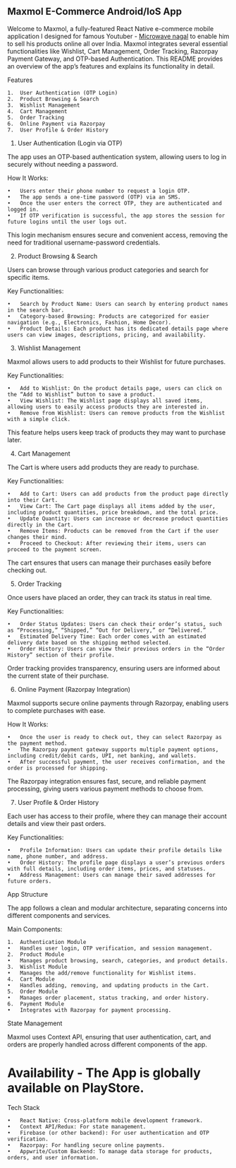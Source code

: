 ## Maxmol E-Commerce Android/IoS App

Welcome to Maxmol, a fully-featured React Native e-commerce mobile application I designed for famous Youtuber - [Microwave nagal](https://www.youtube.com/@MicrowaveNagal) to enable him to sell his products online all over India. Maxmol integrates several essential functionalities like Wishlist, Cart Management, Order Tracking, Razorpay Payment Gateway, and OTP-based Authentication. This README provides an overview of the app’s features and explains its functionality in detail.

Features

	1.	User Authentication (OTP Login)
	2.	Product Browsing & Search
	3.	Wishlist Management
	4.	Cart Management
	5.	Order Tracking
	6.	Online Payment via Razorpay
	7.	User Profile & Order History

1. User Authentication (Login via OTP)

The app uses an OTP-based authentication system, allowing users to log in securely without needing a password.

How It Works:

	•	Users enter their phone number to request a login OTP.
	•	The app sends a one-time password (OTP) via an SMS.
	•	Once the user enters the correct OTP, they are authenticated and logged in.
	•	If OTP verification is successful, the app stores the session for future logins until the user logs out.

This login mechanism ensures secure and convenient access, removing the need for traditional username-password credentials.

2. Product Browsing & Search

Users can browse through various product categories and search for specific items.

Key Functionalities:

	•	Search by Product Name: Users can search by entering product names in the search bar.
	•	Category-based Browsing: Products are categorized for easier navigation (e.g., Electronics, Fashion, Home Decor).
	•	Product Details: Each product has its dedicated details page where users can view images, descriptions, pricing, and availability.

3. Wishlist Management

Maxmol allows users to add products to their Wishlist for future purchases.

Key Functionalities:

	•	Add to Wishlist: On the product details page, users can click on the “Add to Wishlist” button to save a product.
	•	View Wishlist: The Wishlist page displays all saved items, allowing users to easily access products they are interested in.
	•	Remove from Wishlist: Users can remove products from the Wishlist with a simple click.

This feature helps users keep track of products they may want to purchase later.

4. Cart Management

The Cart is where users add products they are ready to purchase.

Key Functionalities:

	•	Add to Cart: Users can add products from the product page directly into their Cart.
	•	View Cart: The Cart page displays all items added by the user, including product quantities, price breakdown, and the total price.
	•	Update Quantity: Users can increase or decrease product quantities directly in the Cart.
	•	Remove Items: Products can be removed from the Cart if the user changes their mind.
	•	Proceed to Checkout: After reviewing their items, users can proceed to the payment screen.

The cart ensures that users can manage their purchases easily before checking out.

5. Order Tracking

Once users have placed an order, they can track its status in real time.

Key Functionalities:

	•	Order Status Updates: Users can check their order’s status, such as “Processing,” “Shipped,” “Out for Delivery,” or “Delivered.”
	•	Estimated Delivery Time: Each order comes with an estimated delivery date based on the shipping method selected.
	•	Order History: Users can view their previous orders in the “Order History” section of their profile.

Order tracking provides transparency, ensuring users are informed about the current state of their purchase.

6. Online Payment (Razorpay Integration)

Maxmol supports secure online payments through Razorpay, enabling users to complete purchases with ease.

How It Works:

	•	Once the user is ready to check out, they can select Razorpay as the payment method.
	•	The Razorpay payment gateway supports multiple payment options, including credit/debit cards, UPI, net banking, and wallets.
	•	After successful payment, the user receives confirmation, and the order is processed for shipping.

The Razorpay integration ensures fast, secure, and reliable payment processing, giving users various payment methods to choose from.

7. User Profile & Order History

Each user has access to their profile, where they can manage their account details and view their past orders.

Key Functionalities:

	•	Profile Information: Users can update their profile details like name, phone number, and address.
	•	Order History: The profile page displays a user’s previous orders with full details, including order items, prices, and statuses.
	•	Address Management: Users can manage their saved addresses for future orders.

App Structure

The app follows a clean and modular architecture, separating concerns into different components and services.

Main Components:

	1.	Authentication Module
	•	Handles user login, OTP verification, and session management.
	2.	Product Module
	•	Manages product browsing, search, categories, and product details.
	3.	Wishlist Module
	•	Manages the add/remove functionality for Wishlist items.
	4.	Cart Module
	•	Handles adding, removing, and updating products in the Cart.
	5.	Order Module
	•	Manages order placement, status tracking, and order history.
	6.	Payment Module
	•	Integrates with Razorpay for payment processing.

State Management

Maxmol uses Context API, ensuring that user authentication, cart, and orders are properly handled across different components of the app.

# Availability - The App is globally available on PlayStore.

Tech Stack

	•	React Native: Cross-platform mobile development framework.
	•	Context API/Redux: For state management.
	•	Firebase (or other backend): For user authentication and OTP verification.
	•	Razorpay: For handling secure online payments.
	•	Appwrite/Custom Backend: To manage data storage for products, orders, and user information.
